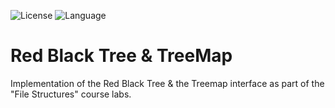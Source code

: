 ![License](https://img.shields.io/badge/license-Apache_2.0-red.svg)
![Language](https://img.shields.io/badge/language-Java%20-green.svg)
# Red Black Tree & TreeMap
Implementation of the Red Black Tree &amp; the Treemap interface as part of the "File Structures" course labs.
